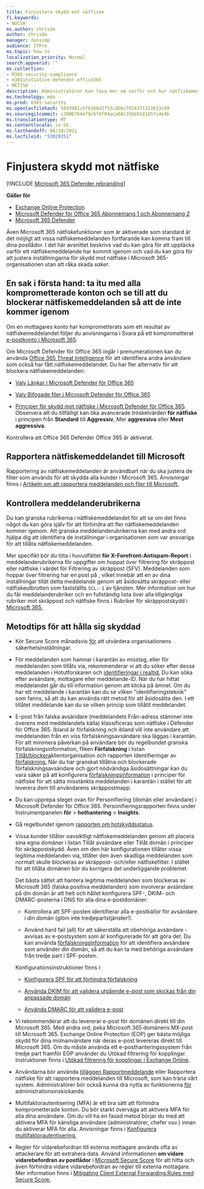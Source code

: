 ```yaml
---
title: Finjustera skydd mot nätfiske
f1.keywords:
- NOCSH
ms.author: chrisda
author: chrisda
manager: dansimp
audience: ITPro
ms.topic: how-to
localization_priority: Normal
search.appverid: ''
ms.collection:
- M365-security-compliance
- m365initiative-defender-office365
- MET150
description: Administratörer kan läsa mer om varför och hur nätfiskemeddelanden kom fram i Microsoft 365 och vad de kan göra för att förhindra fler nätfiskemeddelanden i framtiden.
ms.technology: mdo
ms.prod: m365-security
ms.openlocfilehash: 5093981c5f0166d3f53c3b6c7d24371312633c99
ms.sourcegitcommit: c70067b4ef9c6f8f04aca68c35bb5141857c4e4b
ms.translationtype: MT
ms.contentlocale: sv-SE
ms.lasthandoff: 06/19/2021
ms.locfileid: "53029351"
---
```

# <a name="tune-anti-phishing-protection"></a>Finjustera skydd mot nätfiske

[!INCLUDE [Microsoft 365 Defender rebranding](../includes/microsoft-defender-for-office.md)]

**Gäller för**
- [Exchange Online Protection](exchange-online-protection-overview.md)
- [Microsoft Defender för Office 365 Abonnemang 1 och Abonnemang 2](defender-for-office-365.md)
- [Microsoft 365 Defender](../defender/microsoft-365-defender.md)

Även Microsoft 365 nätfiskefunktioner som är aktiverade som standard är det möjligt att vissa nätfiskemeddelanden fortfarande kan komma fram till dina postlådor. I det här avsnittet beskrivs vad du kan göra för att upptäcka varför ett nätfiskemeddelande har kommit igenom och vad du kan göra för att justera inställningarna för skydd mot nätfiske i Microsoft 365-organisationen utan att råka skada _saker._

## <a name="first-things-first-deal-with-any-compromised-accounts-and-make-sure-you-block-any-more-phishing-messages-from-getting-through"></a>En sak i första hand: ta itu med alla komprometterade konton och se till att du blockerar nätfiskemeddelanden så att de inte kommer igenom

Om en mottagares konto har komprometterats som ett resultat av nätfiskemeddelandet följer du anvisningarna i Svara på ett komprometterat [e-postkonto i Microsoft 365](responding-to-a-compromised-email-account.md).

Om Microsoft Defender för Office 365 ingår i prenumerationen kan du använda [Office 365 Threat Intelligence](office-365-ti.md) för att identifiera andra användare som också har fått nätfiskemeddelandet. Du har fler alternativ för att blockera nätfiskemeddelanden:

- [Valv Länkar i Microsoft Defender för Office 365](set-up-safe-links-policies.md)

- [Valv Bifogade filer i Microsoft Defender för Office 365](set-up-safe-attachments-policies.md)

- [Principer för skydd mot nätfiske i Microsoft Defender för Office 365](configure-mdo-anti-phishing-policies.md). Observera att du tillfälligt kan öka avancerade tröskelvärden **för nätfiske** i principen från **Standard** till **Aggressiv**, Mer **aggressiva** eller **Mest aggressiva.**

Kontrollera att Office 365 Defender Office 365 är aktiverat.

## <a name="report-the-phishing-message-to-microsoft"></a>Rapportera nätfiskemeddelandet till Microsoft

Rapportering av nätfiskemeddelanden är användbart när du ska justera de filter som används för att skydda alla kunder i Microsoft 365. Anvisningar finns i [Artikeln om att rapportera meddelanden och filer till Microsoft.](report-junk-email-messages-to-microsoft.md)

## <a name="inspect-the-message-headers"></a>Kontrollera meddelanderubrikerna

Du kan granska rubrikerna i nätfiskemeddelandet för att se om det finns något du kan göra själv för att förhindra att fler nätfiskemeddelanden kommer igenom. Att granska meddelanderubrikerna kan med andra ord hjälpa dig att identifiera de inställningar i organisationen som var ansvariga för att tillåta nätfiskemeddelanden.

Mer specifikt bör du titta i huvudfältet **för X-Forefront-Antispam-Report** i meddelanderubrikerna för uppgifter om hoppat över filtrering för skräppost eller nätfiske i värdet för Filtrering av skräppost (SFV). Meddelanden som hoppar över filtrering har en post på , vilket innebär att en av dina inställningar tillät detta meddelande genom att åsidosätta skräppost- eller nätfiskeutbrotten som fastställts `SCL:-1` av tjänsten. Mer information om hur du får meddelanderubriker och en fullständig lista över alla tillgängliga rubriker mot skräppost och nätfiske finns i Rubriker för skräppostskydd i [Microsoft 365.](anti-spam-message-headers.md)

## <a name="best-practices-to-stay-protected"></a>Metodtips för att hålla sig skyddad

- Kör Secure Score månadsvis [för](../defender/microsoft-secure-score.md) att utvärdera organisationens säkerhetsinställningar.

- För meddelanden som hamnar i karantän av misstag, eller för meddelanden som tillåts via, rekommenderar vi att du söker efter dessa meddelanden i Hotutforskaren och [identifieringar i realtid.](threat-explorer.md) Du kan söka efter avsändare, mottagare eller meddelande-ID. När du har hittat meddelandet går du till information genom att klicka på ämnet. Om du har ett meddelande i karantän kan du se vilken "identifieringsteknik" som fanns, så att du kan använda rätt metod för att åsidosätta den. I ett tillåtet meddelande kan du se vilken princip som tillåtit meddelandet.

- E-post från falska avsändare (meddelandets Från-adress stämmer inte överens med meddelandets källa) klassificeras som nätfiske i Defender för Office 365. Ibland är förfalskning och ibland vill inte användare att meddelanden från en viss förfalskningsavsändare ska läggas i karantän. För att minimera påverkan på [](learn-about-spoof-intelligence.md)användare bör du regelbundet granska förfalskningsinformation, fliken **Förfalskning** i listan [Tillåt/blockera](tenant-allow-block-list.md)klientorganisation och rapporten Identifieringar av [förfalskning.](view-email-security-reports.md#spoof-detections-report) När du har granskat tillåtna och blockerade förfalskningsavsändare och gjort nödvändiga åsidosättningar kan du vara säker  på att konfigurera [förfalskningsinformation](set-up-anti-phishing-policies.md#spoof-settings) i principer för nätfiske för att sätta misstänkta meddelanden i karantän i stället för att leverera dem till användarens skräppostmapp.

- Du kan upprepa steget ovan för Personifiering (domän eller användare) i Microsoft Defender för Office 365. Personifieringsrapporten finns under Instrumentpanelen **för** \> **hothantering** \> **Insights**.

- Gå regelbundet igenom [rapporten om hotskyddsstatus](view-reports-for-mdo.md#threat-protection-status-report).

- Vissa kunder tillåter oavsiktligt nätfiskemeddelanden genom att placera sina egna domäner i listan Tillåt avsändare eller Tillåt domän i principer för skräppostskydd. Även om den här konfigurationen tillåter vissa legitima meddelanden via, tillåter den även skadliga meddelanden som normalt skulle blockeras av skräppost- och/eller nätfiskefilter. I stället för att tillåta domänen bör du korrigera det underliggande problemet.

  Det bästa sättet att hantera legitima meddelanden som blockeras av Microsoft 365 (falska positiva meddelanden) som involverar avsändare på din domän är att helt  och hållet konfigurera SPF-, DKIM- och DMARC-posterna i DNS för alla dina e-postdomäner:

  - Kontrollera att SPF-posten  identifierar alla e-postkällor för avsändare i din domän (glöm inte tredjepartstjänster!).

  - Använd hard fail (all) för att säkerställa att obehöriga avsändare \- avvisas av e-postsystem som är konfigurerade för att göra det. Du kan använda [förfalskningsinformation](learn-about-spoof-intelligence.md) för att identifiera avsändare som använder din domän, så att du kan ta med behöriga avsändare från tredje part i SPF-posten.

  Konfigurationsinstruktioner finns i:

  - [Konfigurera SPF för att förhindra förfalskning](set-up-spf-in-office-365-to-help-prevent-spoofing.md)

  - [Använda DKIM för att validera utgående e-post som skickas från din anpassade domän](use-dkim-to-validate-outbound-email.md)

  - [Använda DMARC för att validera e-post](use-dmarc-to-validate-email.md)

- Vi rekommenderar att du levererar e-post för domänen direkt till din Microsoft 365. Med andra ord, peka Microsoft 365 domänens MX-post till Microsoft 365. Exchange Online Protection (EOP) ger bästa möjliga skydd för dina molnanvändare när deras e-post levereras direkt till Microsoft 365. Om du måste använda ett e-posthanteringssystem från tredje part framför EOP använder du Utökad filtrering för kopplingar. Instruktioner finns i [Utökad filtrering för kopplingar i Exchange Online](/Exchange/mail-flow-best-practices/use-connectors-to-configure-mail-flow/enhanced-filtering-for-connectors).

- Användarna bör använda [tilläggen Rapportmeddelande](enable-the-report-message-add-in.md) eller Rapportera nätfiske för att rapportera meddelanden till Microsoft, som kan träna vårt system. [](enable-the-report-phish-add-in.md) Administratörer bör också kunna dra nytta av funktionerna [för](admin-submission.md) administrationsinskickande.

- Multifaktorautentisering (MFA) är ett bra sätt att förhindra komprometterade konton. Du bör starkt överväga att aktivera MFA för alla dina användare. Om du vill ha en fasad metod börjar du med att aktivera MFA för känsliga användare (administratörer, chefer osv.) innan du aktiverar MFA för alla. Anvisningar finns i [Konfigurera multifaktorautentisering.](../../admin/security-and-compliance/set-up-multi-factor-authentication.md)

- Regler för vidarebefordran till externa mottagare används ofta av attackerare för att extrahera data. Använd informationen **om vidare vidarebefordran av postlådor** i [Microsoft Secure Score](../defender/microsoft-secure-score.md) för att hitta och även förhindra vidare vidarebefordran av regler till externa mottagare. Mer information finns i [Mitigating Client External Forwarding Rules med Secure Score.](/archive/blogs/office365security/mitigating-client-external-forwarding-rules-with-secure-score)
